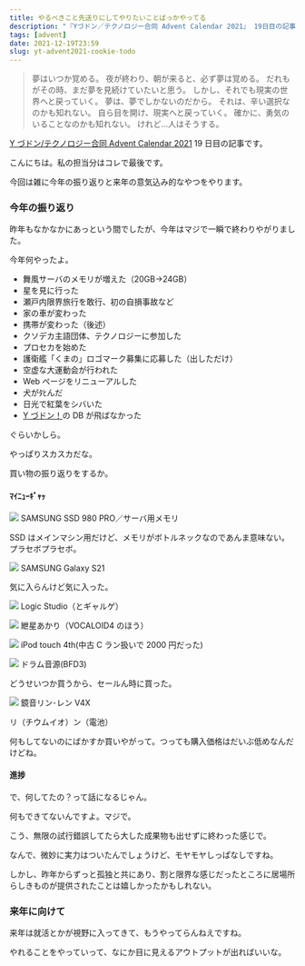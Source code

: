 ```yaml
---
title: やるべきこと先送りにしてやりたいことばっかやってる
description: "『Yづドン／テクノロジー合同 Advent Calendar 2021』 19日目の記事です。雑に今年の振り返りとかします。"
tags: [advent]
date: 2021-12-19T23:59
slug: yt-advent2021-cookie-todo
---
```


> 夢はいつか覚める。
> 夜が終わり、朝が来ると、必ず夢は覚める。
> だれもがその時、まだ夢を見続けていたいと思う。
> しかし、それでも現実の世界へと戻っていく。
> 夢は、夢でしかないのだから。
> それは、辛い選択なのかも知れない。
> 自ら目を開け、現実へと戻っていく。
> 確かに、勇気のいることなのかも知れない。
> けれど…人はそうする。

[Y づドン/テクノロジー合同 Advent Calendar 2021](https://adventar.org/calendars/6890) 19 日目の記事です。

こんにちは。私の担当分はコレで最後です。

今回は雑に今年の振り返りと来年の意気込み的なやつをやります。

<!-- truncate -->

### 今年の振り返り

昨年もなかなかにあっという間でしたが、今年はマジで一瞬で終わりやがりました。

今年何やったよ。

- 舞風サーバのメモリが増えた（20GB→24GB）
- 星を見に行った
- 瀬戸内限界旅行を敢行、初の自損事故など
- 家の車が変わった
- 携帯が変わった（後述）
- クソデカ主語団体、テクノロジーに参加した
- プロセカを始めた
- 護衛艦「くまの」ロゴマーク募集に応募した（出しただけ）
- 空虚な大運動会が行われた
- Web ページをリニューアルした
- 犬がﾀﾋんだ
- 日光で紅葉をシバいた
- [Y づドン！](https://mstdn.y-zu.org/)の DB が飛ばなかった

ぐらいかしら。

やっぱりスカスカだな。

買い物の振り返りをするか。

#### ﾏｲﾆｭｰｷﾞｬｯ

![](./img/mng_01.jpg)
SAMSUNG SSD 980 PRO／サーバ用メモリ

SSD はメインマシン用だけど、メモリがボトルネックなのであんま意味ない。プラセボプラセボ。

![](./img/mng_02.jpg)
SAMSUNG Galaxy S21

気に入らんけど気に入った。

![](./img/mng_03.jpg)
Logic Studio（とギャルゲ）

![](./img/mng_04.jpg)
紲星あかり（VOCALOID4 のほう）

![](./img/mng_05.jpg)
iPod touch 4th(中古 C ラン扱いで 2000 円だった)

![](./img/mng_06.jpg)
ドラム音源(BFD3)

どうせいつか買うから、セールん時に買った。

![](./img/mng_07.jpg)
鏡音リン･レン V4X

リ（チウムイオ）ン（電池）

何もしてないのにばかすか買いやがって。つっても購入価格はだいぶ低めなんだけどね。

#### 進捗

で、何してたの？って話になるじゃん。

何もできてないんですよ。マジで。

こう、無限の試行錯誤してたら大した成果物も出せずに終わった感じで。

なんで、微妙に実力はついたんでしょうけど、モヤモヤしっぱなしですね。

しかし、昨年からずっと孤独と共にあり、割と限界な感じだったところに居場所らしきものが提供されたことは嬉しかったかもしれない。

### 来年に向けて

来年は就活とかが視野に入ってきて、もうやってらんねえですね。

やれることをやっていって、なにか目に見えるアウトプットが出ればいいな。

